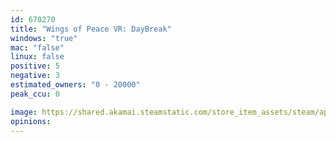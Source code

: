 ```yaml
---
id: 670270
title: "Wings of Peace VR: DayBreak"
windows: "true"
mac: "false"
linux: false
positive: 5
negative: 3
estimated_owners: "0 - 20000"
peak_ccu: 0

image: https://shared.akamai.steamstatic.com/store_item_assets/steam/apps/670270/header.jpg?t=1510295124
opinions:
---
```

